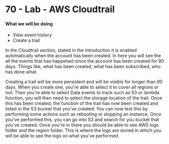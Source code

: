 # 70 - Lab - AWS Cloudtrail

#### What we will be doing 

* View event history
* Create a trail

In the Cloudtrail section, stated in the introduction it is enabled automatically when the account has been created. In here you will see the all the events that has happened since the account has been created for 90 days. Things like, what has been created, what has been subscribed, who has done what. 

Creating a trail will be more persistent and will be visible for longer than 90 days. When you create one, you're able to select it to cover all regions or not. Then you're able to select Data events to track such as S3 or lambda function, you will then need to select the storage location of the trail. Once this has been created, the function of the trail has now been created and listed in the S3 bucket that you've created. You can now test this by performing some actions such as rebooting or stopping an instance. Once you've performed this, you can go into S3 and search for you bucket that you've created. Once you're in there you should be able to see AWS logs folder and the region folder. This is where the logs are stored in which you will be able to see the logs on what you've performed. 



